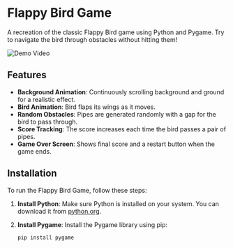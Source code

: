 # Flappy Bird Game

A recreation of the classic Flappy Bird game using Python and Pygame. Try to navigate the bird through obstacles without hitting them!

![Demo Video](demo.gif)


## Features

- **Background Animation**: Continuously scrolling background and ground for a realistic effect.
- **Bird Animation**: Bird flaps its wings as it moves.
- **Random Obstacles**: Pipes are generated randomly with a gap for the bird to pass through.
- **Score Tracking**: The score increases each time the bird passes a pair of pipes.
- **Game Over Screen**: Shows final score and a restart button when the game ends.

## Installation

To run the Flappy Bird Game, follow these steps:

1. **Install Python**: Make sure Python is installed on your system. You can download it from [python.org](https://www.python.org/).

2. **Install Pygame**: Install the Pygame library using pip:
   ```bash
   pip install pygame
